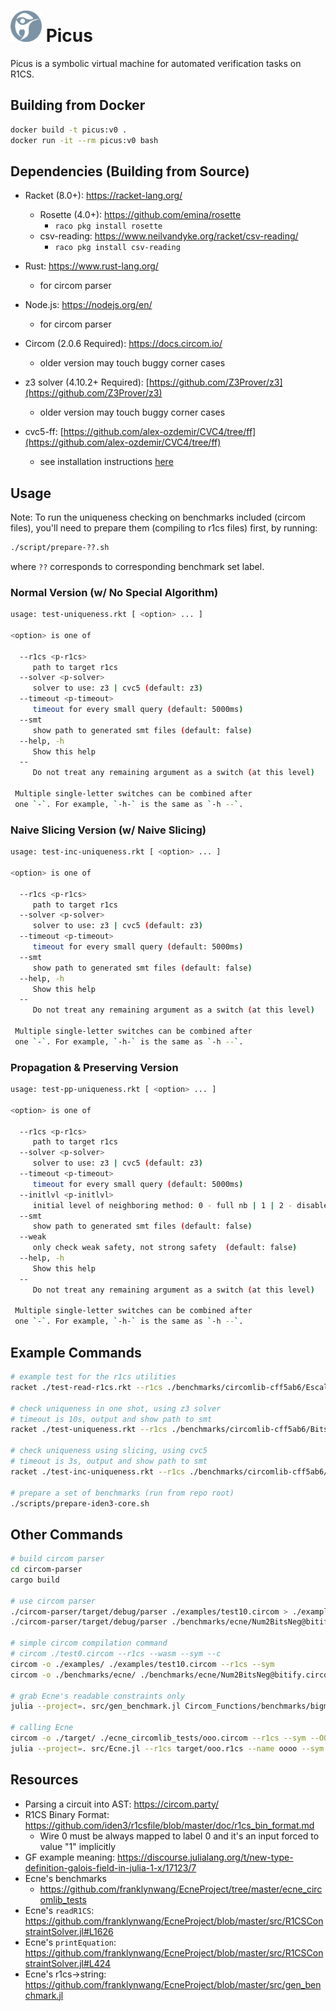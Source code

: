 <div align="left">
  <h1>
    <img src="./resources/picus-white.png" width=50>
  	Picus
  </h1>
</div>
Picus is a symbolic virtual machine for automated verification tasks on R1CS.

## Building from Docker

```bash
docker build -t picus:v0 .
docker run -it --rm picus:v0 bash
```

## Dependencies (Building from Source)

- Racket (8.0+): https://racket-lang.org/
  - Rosette (4.0+): https://github.com/emina/rosette
    - `raco pkg install rosette`
  - csv-reading: https://www.neilvandyke.org/racket/csv-reading/
    - `raco pkg install csv-reading`
- Rust: https://www.rust-lang.org/
  - for circom parser
- Node.js: https://nodejs.org/en/
  - for circom parser
- Circom (2.0.6 Required): https://docs.circom.io/
  - older version may touch buggy corner cases

- z3 solver (4.10.2+ Required): [https://github.com/Z3Prover/z3](https://github.com/Z3Prover/z3)
  - older version may touch buggy corner cases

- cvc5-ff: [https://github.com/alex-ozdemir/CVC4/tree/ff](https://github.com/alex-ozdemir/CVC4/tree/ff)
  - see installation instructions [here](./NOTES.md#installing-cvc5-ff)

## Usage

Note: To run the uniqueness checking on benchmarks included (circom files), you'll need to prepare them (compiling to r1cs files) first, by running:

```bash
./script/prepare-??.sh
```

where `??` corresponds to corresponding benchmark set label.

### Normal Version (w/ No Special Algorithm)

```bash
usage: test-uniqueness.rkt [ <option> ... ]

<option> is one of

  --r1cs <p-r1cs>
     path to target r1cs
  --solver <p-solver>
     solver to use: z3 | cvc5 (default: z3)
  --timeout <p-timeout>
     timeout for every small query (default: 5000ms)
  --smt
     show path to generated smt files (default: false)
  --help, -h
     Show this help
  --
     Do not treat any remaining argument as a switch (at this level)

 Multiple single-letter switches can be combined after
 one `-`. For example, `-h-` is the same as `-h --`.
```

### Naive Slicing Version (w/ Naive Slicing)

```bash
usage: test-inc-uniqueness.rkt [ <option> ... ]

<option> is one of

  --r1cs <p-r1cs>
     path to target r1cs
  --solver <p-solver>
     solver to use: z3 | cvc5 (default: z3)
  --timeout <p-timeout>
     timeout for every small query (default: 5000ms)
  --smt
     show path to generated smt files (default: false)
  --help, -h
     Show this help
  --
     Do not treat any remaining argument as a switch (at this level)

 Multiple single-letter switches can be combined after
 one `-`. For example, `-h-` is the same as `-h --`.
```

### Propagation & Preserving Version

```bash
usage: test-pp-uniqueness.rkt [ <option> ... ]

<option> is one of

  --r1cs <p-r1cs>
     path to target r1cs
  --solver <p-solver>
     solver to use: z3 | cvc5 (default: z3)
  --timeout <p-timeout>
     timeout for every small query (default: 5000ms)
  --initlvl <p-initlvl>
     initial level of neighboring method: 0 - full nb | 1 | 2 - disable nb (default:0)
  --smt
     show path to generated smt files (default: false)
  --weak
     only check weak safety, not strong safety  (default: false)
  --help, -h
     Show this help
  --
     Do not treat any remaining argument as a switch (at this level)

 Multiple single-letter switches can be combined after
 one `-`. For example, `-h-` is the same as `-h --`.
```

## Example Commands

```bash
# example test for the r1cs utilities
racket ./test-read-r1cs.rkt --r1cs ./benchmarks/circomlib-cff5ab6/EscalarMulAny@escalarmulany.r1cs

# check uniqueness in one shot, using z3 solver
# timeout is 10s, output and show path to smt
racket ./test-uniqueness.rkt --r1cs ./benchmarks/circomlib-cff5ab6/Bits2Num@bitify.r1cs --timeout 10000 --smt --solver z3

# check uniqueness using slicing, using cvc5
# timeout is 3s, output and show path to smt
racket ./test-inc-uniqueness.rkt --r1cs ./benchmarks/circomlib-cff5ab6/Mux4@mux4.r1cs --timeout 3000 --smt --solver cvc5

# prepare a set of benchmarks (run from repo root)
./scripts/prepare-iden3-core.sh
```

## Other Commands

```bash
# build circom parser
cd circom-parser
cargo build

# use circom parser
./circom-parser/target/debug/parser ./examples/test10.circom > ./examples/test10.json
./circom-parser/target/debug/parser ./benchmarks/ecne/Num2BitsNeg@bitify.circom > ./benchmarks/ecne/Num2BitsNeg@bitify.json

# simple circom compilation command
# circom ./test0.circom --r1cs --wasm --sym --c
circom -o ./examples/ ./examples/test10.circom --r1cs --sym
circom -o ./benchmarks/ecne/ ./benchmarks/ecne/Num2BitsNeg@bitify.circom --r1cs --sym

# grab Ecne's readable constraints only
julia --project=. src/gen_benchmark.jl Circom_Functions/benchmarks/bigmod_5_2.r1cs > Circom_Functions/benchmarks/bigmod_5_2.txt

# calling Ecne
circom -o ./target/ ./ecne_circomlib_tests/ooo.circom --r1cs --sym --O0
julia --project=. src/Ecne.jl --r1cs target/ooo.r1cs --name oooo --sym target/ooo.sym
```

## Resources

- Parsing a circuit into AST: https://circom.party/
- R1CS Binary Format: https://github.com/iden3/r1csfile/blob/master/doc/r1cs_bin_format.md
  - Wire 0 must be always mapped to label 0 and it's an input forced to value "1" implicitly
- GF example meaning: https://discourse.julialang.org/t/new-type-definition-galois-field-in-julia-1-x/17123/7
- Ecne's benchmarks
  - https://github.com/franklynwang/EcneProject/tree/master/ecne_circomlib_tests
- Ecne's `readR1CS`: https://github.com/franklynwang/EcneProject/blob/master/src/R1CSConstraintSolver.jl#L1626
- Ecne's `printEquation`: https://github.com/franklynwang/EcneProject/blob/master/src/R1CSConstraintSolver.jl#L424
- Ecne's r1cs->string: https://github.com/franklynwang/EcneProject/blob/master/src/gen_benchmark.jl

